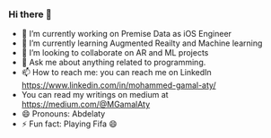 ### Hi there 👋

- 🔭 I’m currently working on Premise Data as iOS Engineer
- 🌱 I’m currently learning Augmented Reailty and Machine learning
- 👯 I’m looking to collaborate on AR and ML projects
- 💬 Ask me about anything related to programming.
- 📫 How to reach me: you can reach me on LinkedIn https://www.linkedin.com/in/mohammed-gamal-aty/
- You can read my writings on medium at https://medium.com/@MGamalAty
- 😄 Pronouns: Abdelaty
- ⚡ Fun fact: Playing Fifa 😄

